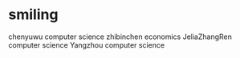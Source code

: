 # smiling 
chenyuwu computer science
zhibinchen economics
JeliaZhangRen computer science
Yangzhou computer science
